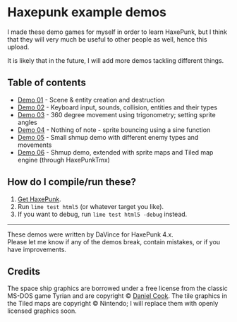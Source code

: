 Haxepunk example demos
======================

I made these demo games for myself in order to learn HaxePunk, but I think that
they will very much be useful to other people as well, hence this upload.

It is likely that in the future, I will add more demos tackling different things.

Table of contents
-----------------

* [Demo 01](demo01) - Scene & entity creation and destruction
* [Demo 02](demo02) - Keyboard input, sounds, collision, entities and their types
* [Demo 03](demo03) - 360 degree movement using trigonometry; setting sprite angles
* [Demo 04](demo04) - Nothing of note - sprite bouncing using a sine function
* [Demo 05](demo05) - Small shmup demo with different enemy types and movements
* [Demo 06](demo06) - Shmup demo, extended with sprite maps and Tiled map engine (through HaxePunkTmx)

How do I compile/run these?
---------------------------

1. [Get HaxePunk](https://haxepunk.com/).
1. Run `lime test html5` (or whatever target you like).
1. If you want to debug, run `lime test html5 -debug` instead.

---

These demos were written by DaVince for HaxePunk 4.x.  
Please let me know if any of the demos break, contain mistakes, or if you have improvements.

Credits
-------

The space ship graphics are borrowed under a free license from the classic
MS-DOS game Tyrian and are copyright © [Daniel Cook](http://www.lostgarden.com/2007/04/free-game-graphics-tyrian-ships-and.html).
The tile graphics in the Tiled maps are copyright © Nintendo; I will replace
them with openly licensed graphics soon.
